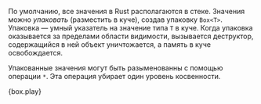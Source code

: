 По умолчанию, все значения в Rust располагаются в стеке. Значения можно *упаковать*
(разместить в куче), создав упаковку `Box<T>`. Упаковка — умный указатель на значение
типа `T` в куче. Когда упаковка оказывается за пределами области видимости, вызывается
деструктор, содержащийся в ней объект уничтожается, а память в куче освобождается.

Упакованные значения могут быть разыменованны с помощью операции `*`. 
Эта операция убирает один уровень косвенности.

{box.play}
